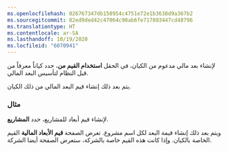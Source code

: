```yaml
---
ms.openlocfilehash: 026767347db150954c4751e72e1b3638d9a367b2
ms.sourcegitcommit: 82ed9ded42c47064c90ab6fe717893447cd48796
ms.translationtype: HT
ms.contentlocale: ar-SA
ms.lasthandoff: 10/19/2020
ms.locfileid: "6070941"
---
```

لإنشاء بعد مالي مدعوم من الكيان، في الحقل **استخدام القيم من**، حدد كياناً معرفاً من قبل النظام لتأسيس البعد المالي. 

يتم بعد ذلك إنشاء قيم البعد المالي من ذلك الكيان. 

### <a name="example"></a>مثال 

لإنشاء قيم أبعاد للمشاريع، حدد **المشاريع**. 

ويتم بعد ذلك إنشاء قيمة البعد لكل اسم مشروع. تعرض الصفحة **قيم الأبعاد المالية** القيم الخاصة بالكيان. وإذا كانت هذه القيم خاصة بالشركة، ستعرض الصفحة أيضا الشركة.



